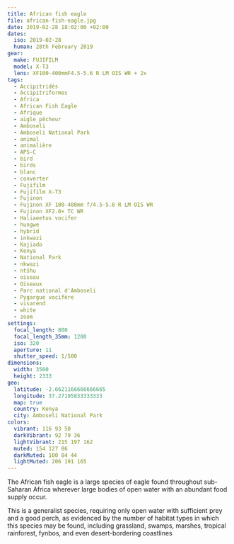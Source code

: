 ```yaml
---
title: African fish eagle
file: african-fish-eagle.jpg
date: 2019-02-28 18:02:00 +02:00
dates:
  iso: 2019-02-28
  human: 28th February 2019
gear:
  make: FUJIFILM
  model: X-T3
  lens: XF100-400mmF4.5-5.6 R LM OIS WR + 2x
tags:
  - Accipitridés
  - Accipitriformes
  - Africa
  - African Fish Eagle
  - Afrique
  - aigle pêcheur
  - Amboseli
  - Amboseli National Park
  - animal
  - animalière
  - APS-C
  - bird
  - birds
  - blanc
  - converter
  - Fujifilm
  - Fujifilm X-T3
  - Fujinon
  - Fujinon XF 100-400mm f/4.5-5.6 R LM OIS WR
  - Fujinon XF2.0× TC WR
  - Haliaeetus vocifer
  - hungwe
  - hybrid
  - inkwazi
  - Kajiado
  - Kenya
  - National Park
  - nkwazi
  - ntšhu
  - oiseau
  - Oiseaux
  - Parc national d'Amboseli
  - Pygargue vocifère
  - visarend
  - white
  - zoom
settings:
  focal_length: 800
  focal_length_35mm: 1200
  iso: 320
  aperture: 11
  shutter_speed: 1/500
dimensions:
  width: 3500
  height: 2333
geo:
  latitude: -2.6621166666666665
  longitude: 37.27195833333333
  map: true
  country: Kenya
  city: Amboseli National Park
colors:
  vibrant: 116 93 50
  darkVibrant: 92 79 36
  lightVibrant: 215 197 162
  muted: 154 127 86
  darkMuted: 100 84 44
  lightMuted: 206 191 165
---
```


The African fish eagle is a large species of eagle found throughout sub-Saharan Africa wherever large bodies of open water with an abundant food supply occur.

This is a generalist species, requiring only open water with sufficient prey and a good perch, as evidenced by the number of habitat types in which this species may be found, including grassland, swamps, marshes, tropical rainforest, fynbos, and even desert-bordering coastlines
